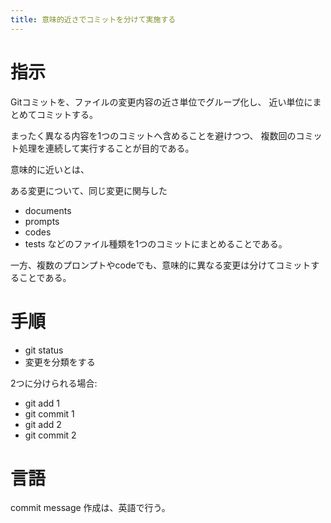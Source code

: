 ```yaml
---
title: 意味的近さでコミットを分けて実施する
---
```


# 指示
Gitコミットを、ファイルの変更内容の近さ単位でグループ化し、
近い単位にまとめてコミットする。

まったく異なる内容を1つのコミットへ含めることを避けつつ、
複数回のコミット処理を連続して実行することが目的である。

意味的に近いとは、

ある変更について、同じ変更に関与した
- documents
- prompts
- codes
- tests
などのファイル種類を1つのコミットにまとめることである。

一方、複数のプロンプトやcodeでも、意味的に異なる変更は分けてコミットすることである。

# 手順

- git status
- 変更を分類をする

2つに分けられる場合:
- git add 1
- git commit 1
- git add 2
- git commit 2 


# 言語
commit message 作成は、英語で行う。
